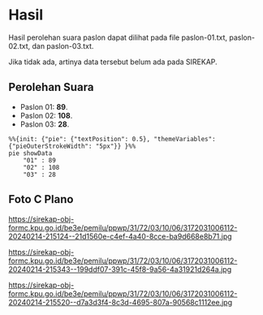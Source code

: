 # Hasil

Hasil perolehan suara paslon dapat dilihat pada file paslon-01.txt, paslon-02.txt, dan paslon-03.txt.

Jika tidak ada, artinya data tersebut belum ada pada SIREKAP.

## Perolehan Suara

 * Paslon 01: **89**.
 * Paslon 02: **108**.
 * Paslon 03: **28**.

```mermaid
%%{init: {"pie": {"textPosition": 0.5}, "themeVariables": {"pieOuterStrokeWidth": "5px"}} }%%
pie showData
    "01" : 89
    "02" : 108
    "03" : 28
```
## Foto C Plano

https://sirekap-obj-formc.kpu.go.id/be3e/pemilu/ppwp/31/72/03/10/06/3172031006112-20240214-215124--21d1560e-c4ef-4a40-8cce-ba9d668e8b71.jpg

https://sirekap-obj-formc.kpu.go.id/be3e/pemilu/ppwp/31/72/03/10/06/3172031006112-20240214-215343--199ddf07-391c-45f8-9a56-4a31921d264a.jpg

https://sirekap-obj-formc.kpu.go.id/be3e/pemilu/ppwp/31/72/03/10/06/3172031006112-20240214-215520--d7a3d3f4-8c3d-4695-807a-90568c1112ee.jpg
